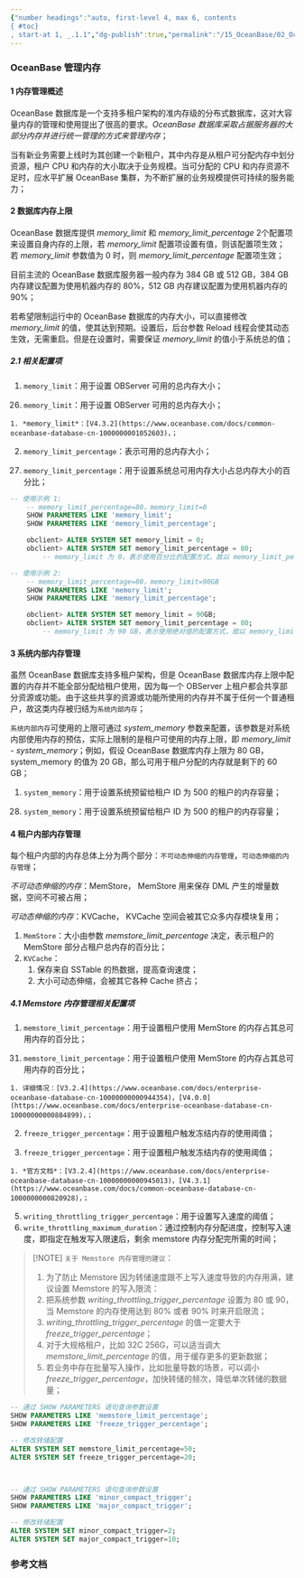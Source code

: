 ```yaml
---
{"number headings":"auto, first-level 4, max 6, contents
{ #toc}
, start-at 1, _.1.1","dg-publish":true,"permalink":"/15_OceanBase/02_OceanBase 基本操作/02_集群和多租户管理/OceanBase 管理内存/","dgPassFrontmatter":true}
---
```



### OceanBase 管理内存
#### 1 内存管理概述  
OceanBase 数据库是一个支持多租户架构的准内存级的分布式数据库，这对大容量内存的管理和使用提出了很高的要求。*OceanBase 数据库采取占据服务器的大部分内存并进行统一管理的方式来管理内存*；  

当有新业务需要上线时为其创建一个新租户，其中内存是从租户可分配内存中划分资源，租户 CPU 和内存的大小取决于业务规模。当可分配的 CPU 和内存资源不足时，应水平扩展 OceanBase 集群，为不断扩展的业务规模提供可持续的服务能力；  

#### 2 数据库内存上限  
OceanBase 数据库提供 *memory_limit* 和 *memory_limit_percentage* 2个配置项来设置自身内存的上限，若 *memory_limit* 配置项设置有值，则该配置项生效； 若 *memory_limit* 参数值为 0 时，则 *memory_limit_percentage* 配置项生效；

目前主流的 OceanBase 数据库服务器一般内存为 384 GB 或 512 GB，384 GB 内存建议配置为使用机器内存的 80%，512 GB 内存建议配置为使用机器内存的 90%；  

若希望限制运行中的 OceanBase 数据库的内存大小，可以直接修改 *memory_limit* 的值，使其达到预期。设置后，后台参数 Reload 线程会使其动态生效，无需重启。但是在设置时，需要保证 *memory_limit* 的值小于系统总的值；


##### 2.1 相关配置项
1. `memory_limit`：用于设置 OBServer 可用的总内存大小；
<div class="transclusion internal-embed is-loaded"><div class="markdown-embed">



26. `memory_limit`：用于设置 OBServer 可用的总内存大小； 

</div></div>

	1. *memory_limit*：[V4.3.2](https://www.oceanbase.com/docs/common-oceanbase-database-cn-1000000001052603)，；
2. `memory_limit_percentage`：表示可用的总内存大小；
<div class="transclusion internal-embed is-loaded"><div class="markdown-embed">



27. `memory_limit_percentage`：用于设置系统总可用内存大小占总内存大小的百分比； 

</div></div>


```sql
-- 使用示例 1:
	-- memory_limit_percentage=80，memory_limit=0
	SHOW PARAMETERS LIKE 'memory_limit';
	SHOW PARAMETERS LIKE 'memory_limit_percentage';

	obclient> ALTER SYSTEM SET memory_limit = 0;
	obclient> ALTER SYSTEM SET memory_limit_percentage = 80;
		-- memory_limit 为 0，表示使用百分比的配置方式，故以 memory_limit_percentage 为准，OceanBase 数据库内存上限为 100 GB * 80% = 80 GB；  

-- 使用示例 2:
	-- memory_limit_percentage=80，memory_limit=90GB  
	SHOW PARAMETERS LIKE 'memory_limit';
	SHOW PARAMETERS LIKE 'memory_limit_percentage';

	obclient> ALTER SYSTEM SET memory_limit = 90GB;
	obclient> ALTER SYSTEM SET memory_limit_percentage = 80;
		-- memory_limit 为 90 GB，表示使用绝对值的配置方式，故以 memory_limit 为准，OceanBase 数据库内存上限为 90 GB；  
```


#### 3 系统内部内存管理  
虽然 OceanBase 数据库支持多租户架构，但是 OceanBase 数据库内存上限中配置的内存并不能全部分配给租户使用，因为每一个 OBServer 上租户都会共享部分资源或功能。由于这些共享的资源或功能所使用的内存并不属于任何一个普通租户，故这类内存被归结为`系统内部内存`；

`系统内部内存`可使用的上限可通过 *system_memory* 参数来配置，该参数是对系统内部使用内存的预估，实际上限制的是租户可使用的内存上限，即 *memory_limit - system_memory*；例如，假设 OceanBase 数据库内存上限为 80 GB，system_memory 的值为 20 GB，那么可用于租户分配的内存就是剩下的 60 GB； 

1. `system_memory`：用于设置系统预留给租户 ID 为 500 的租户的内存容量；
<div class="transclusion internal-embed is-loaded"><div class="markdown-embed">



28. `system_memory`：用于设置系统预留给租户 ID 为 500 的租户的内存容量； 

</div></div>


#### 4 租户内部内存管理  
每个租户内部的内存总体上分为两个部分：`不可动态伸缩的内存管理`，`可动态伸缩的内存管理`；

*不可动态伸缩的内存*：MemStore， MemStore 用来保存 DML 产生的增量数据，空间不可被占用；

*可动态伸缩的内存*：KVCache， KVCache 空间会被其它众多内存模块复用；
  
1. `MemStore`：大小由参数 *memstore_limit_percentage* 决定，表示租户的 MemStore 部分占租户总内存的百分比；
2. `KVCache`：
	1. 保存来自 SSTable 的热数据，提高查询速度；
	2. 大小可动态伸缩，会被其它各种 Cache 挤占；

##### 4.1 Memstore 内存管理相关配置项
1. `memstore_limit_percentage`：用于设置租户使用 MemStore 的内存占其总可用内存的百分比；
<div class="transclusion internal-embed is-loaded"><div class="markdown-embed">



31. `memstore_limit_percentage`：用于设置租户使用 MemStore 的内存占其总可用内存的百分比； 

</div></div>
  
	1. 详细情况：[V3.2.4](https://www.oceanbase.com/docs/enterprise-oceanbase-database-cn-10000000000944354)，[V4.0.0](https://www.oceanbase.com/docs/enterprise-oceanbase-database-cn-10000000000884899)，；
2. `freeze_trigger_percentage`：用于设置租户触发冻结内存的使用阈值；
<div class="transclusion internal-embed is-loaded"><div class="markdown-embed">



3. `freeze_trigger_percentage`：用于设置租户触发冻结内存的使用阈值； 

</div></div>

	1. *官方文档*：[V3.2.4](https://www.oceanbase.com/docs/enterprise-oceanbase-database-cn-10000000000945013)，[V4.3.1](https://www.oceanbase.com/docs/common-oceanbase-database-cn-1000000000820928)，；

5. `writing_throttling_trigger_percentage`：用于设置写入速度的阈值；  
6. `write_throttling_maximum_duration`：通过控制内存分配进度，控制写入速度，即指定在触发写入限速后，剩余 memstore 内存分配完所需的时间；  


> [!NOTE] `关于 Memstore 内存管理的建议`：  
> 1. 为了防止 Memstore 因为转储速度跟不上写入速度导致的内存用满，建议设置 Memstore 的写入限流：  
> 	1. 把系统参数 *writing_throttling_trigger_percentage* 设置为 80 或 90，当 Memstore 的内存使用达到 80% 或者 90% 时来开启限流；  
> 	2. *writing_throttling_trigger_percentage* 的值一定要大于 *freeze_trigger_percentage*；  
> 2. 对于大规格租户，比如 32C 256G，可以适当调大 *memstore_limit_percentage* 的值，用于缓存更多的更新数据；  
> 3. 若业务中存在批量写入操作，比如批量导数的场景，可以调小 *freeze_trigger_percentage*，加快转储的频次，降低单次转储的数据量；


```sql
-- 通过 SHOW PARAMETERS 语句查询参数设置
SHOW PARAMETERS LIKE 'memstore_limit_percentage';
SHOW PARAMETERS LIKE 'freeze_trigger_percentage';

-- 修改转储配置
ALTER SYSTEM SET memstore_limit_percentage=50;        
ALTER SYSTEM SET freeze_trigger_percentage=20;



-- 通过 SHOW PARAMETERS 语句查询参数设置
SHOW PARAMETERS LIKE 'minor_compact_trigger';
SHOW PARAMETERS LIKE 'major_compact_trigger';

-- 修改转储配置
ALTER SYSTEM SET minor_compact_trigger=2;
ALTER SYSTEM SET major_compact_trigger=10;
```



### 参考文档



